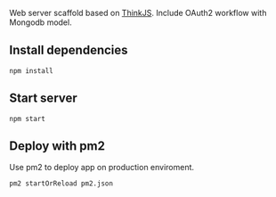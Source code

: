 
Web server scaffold based on  [ThinkJS](http://www.thinkjs.org). Include OAuth2 workflow with Mongodb model.

## Install dependencies

```
npm install
```

## Start server

```
npm start
```

## Deploy with pm2

Use pm2 to deploy app on production enviroment.

```
pm2 startOrReload pm2.json
```